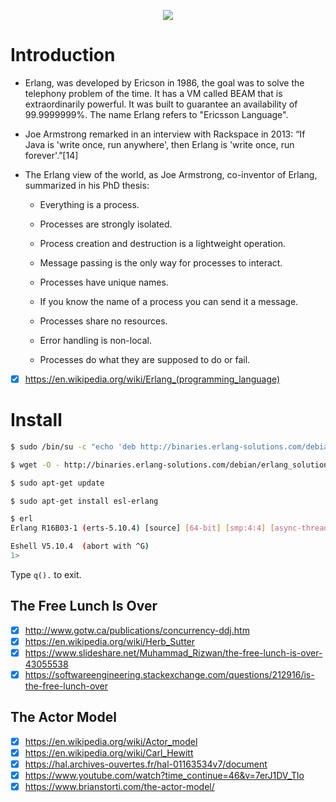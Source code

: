 <p align="center">
  <img src="https://readtiger.com/img/wkp/en/Erlang_logo.png">
</p>

# Introduction

* Erlang, was developed by Ericson in 1986, the goal was to solve the telephony problem of the time. It has a VM called BEAM that is extraordinarily powerful. It was built to guarantee an availability of 99.9999999%. The name Erlang refers to "Ericsson Language".

* Joe Armstrong remarked in an interview with Rackspace in 2013: “If Java is 'write once, run anywhere', then Erlang is 'write once, run forever'.”[14]

* The Erlang view of the world, as Joe Armstrong, co-inventor of Erlang, summarized in his PhD thesis:

	* Everything is a process.

	* Processes are strongly isolated.

	* Process creation and destruction is a lightweight operation.

	* Message passing is the only way for processes to interact.

	* Processes have unique names.

	* If you know the name of a process you can send it a message.

	* Processes share no resources.

	* Error handling is non-local.

	* Processes do what they are supposed to do or fail.

- [x] https://en.wikipedia.org/wiki/Erlang_(programming_language)

# Install 

```bash
$ sudo /bin/su -c "echo 'deb http://binaries.erlang-solutions.com/debian raring contrib' >> /etc/apt/sources.list.d/erlang.list" 
```

```bash
$ wget -O - http://binaries.erlang-solutions.com/debian/erlang_solutions.asc | sudo apt-key add -
```

```bash
$ sudo apt-get update
```

```bash
$ sudo apt-get install esl-erlang
```

```bash
$ erl
Erlang R16B03-1 (erts-5.10.4) [source] [64-bit] [smp:4:4] [async-threads:10] [hipe] [kernel-poll:false]

Eshell V5.10.4  (abort with ^G)
1> 
```

Type `q().` to exit.

## The Free Lunch Is Over

- [x] http://www.gotw.ca/publications/concurrency-ddj.htm
- [x] https://en.wikipedia.org/wiki/Herb_Sutter
- [x] https://www.slideshare.net/Muhammad_Rizwan/the-free-lunch-is-over-43055538
- [x] https://softwareengineering.stackexchange.com/questions/212916/is-the-free-lunch-over

## The Actor Model

- [x] https://en.wikipedia.org/wiki/Actor_model
- [x] https://en.wikipedia.org/wiki/Carl_Hewitt
- [x] https://hal.archives-ouvertes.fr/hal-01163534v7/document
- [x] https://www.youtube.com/watch?time_continue=46&v=7erJ1DV_Tlo
- [x] https://www.brianstorti.com/the-actor-model/